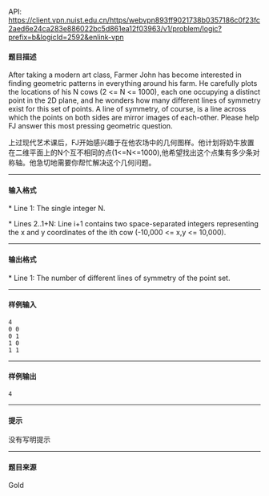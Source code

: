 API: https://client.vpn.nuist.edu.cn/https/webvpn893ff9021738b0357186c0f23fc2aed6e24ca283e886022bc5d861ea12f03963/v1/problem/logic?prefix=b&logicId=2592&enlink-vpn

#### 题目描述

After taking a modern art class, Farmer John has become interested in finding geometric patterns in everything around his farm. He carefully plots the locations of his N cows (2 <= N <= 1000), each one occupying a distinct point in the 2D plane, and he wonders how many different lines of symmetry exist for this set of points. A line of symmetry, of course, is a line across which the points on both sides are mirror images of each-other. Please help FJ answer this most pressing geometric question.

上过现代艺术课后，FJ开始感兴趣于在他农场中的几何图样。他计划将奶牛放置在二维平面上的N个互不相同的点(1<=N<=1000),他希望找出这个点集有多少条对称轴。他急切地需要你帮忙解决这个几何问题。  

---

#### 输入格式

\* Line 1: The single integer N.

\* Lines 2..1+N: Line i+1 contains two space-separated integers representing the x and y coordinates of the ith cow (-10,000 <= x,y <= 10,000).

---

#### 输出格式

\* Line 1: The number of different lines of symmetry of the point set.

---

#### 样例输入
```
4
0 0
0 1
1 0
1 1

```

---

#### 样例输出
```
4
```

---

#### 提示

没有写明提示

---

#### 题目来源

Gold